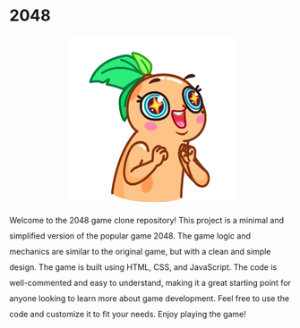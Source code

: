 # 2048

<p style="text-align:center">

<img src="https://raw.githubusercontent.com/tahashieenavaz/2048/main/graphics/sticker.webp" alt="Jumping Sticker" width="300" />

</p>

<p style="line-height: 2">
Welcome to the 2048 game clone repository! This project is a minimal and simplified version of the popular game 2048. The game logic and mechanics are similar to the original game, but with a clean and simple design. The game is built using HTML, CSS, and JavaScript. The code is well-commented and easy to understand, making it a great starting point for anyone looking to learn more about game development. Feel free to use the code and customize it to fit your needs. Enjoy playing the game!

</p>
